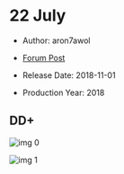 # 22 July

* Author: aron7awol

* [Forum Post](https://www.avsforum.com/threads/bass-eq-for-filtered-movies.2995212/post-57088692)

* Release Date: 2018-11-01
* Production Year: 2018

## DD+

![img 0](https://i.imgur.com/wGimI5x.jpg)

![img 1](https://i.imgur.com/J0Obwbg.jpg)

